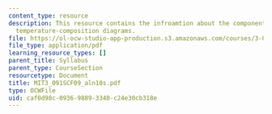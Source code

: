 ```yaml
---
content_type: resource
description: This resource contains the infroamtion about the component system and
  temperature-composition diagrams.
file: https://ol-ocw-studio-app-production.s3.amazonaws.com/courses/3-091sc-introduction-to-solid-state-chemistry-fall-2010/caf0d98c093698893340c24e30cb318e_MIT3_091SCF09_aln10s.pdf
file_type: application/pdf
learning_resource_types: []
parent_title: Syllabus
parent_type: CourseSection
resourcetype: Document
title: MIT3_091SCF09_aln10s.pdf
type: OCWFile
uid: caf0d98c-0936-9889-3340-c24e30cb318e
---
```

